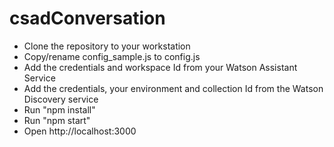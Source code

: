 # csadConversation
- Clone the repository to your workstation
- Copy/rename config_sample.js to config.js
- Add the credentials and workspace Id from your Watson Assistant Service
- Add the credentials, your environment and collection Id from the Watson Discovery service
- Run "npm install"
- Run "npm start"
- Open http://localhost:3000
